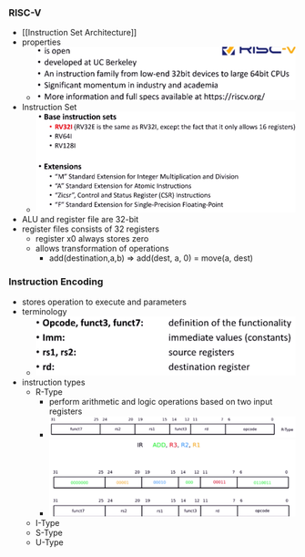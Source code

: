 ### RISC-V 
+ [[Instruction Set Architecture]]
+ properties
	+ ![](../../../z_images/Pasted%20image%2020221101170500.png)
+ Instruction Set
	+ ![](../../../z_images/Pasted%20image%2020221101170610.png)
+ ALU and register file are 32-bit
+ register files consists of 32 registers
	+ register x0 always stores zero
	+ allows transformation of operations 
		+ add(destination,a,b) => add(dest, a, 0) = move(a, dest)

### Instruction Encoding
+ stores operation to execute and parameters
+ terminology
	+ ![](../../../z_images/Pasted%20image%2020221101171520.png)
+ instruction types
	+ R-Type
		+ perform arithmetic and logic operations based on two input registers
		+ ![](../../../z_images/Pasted%20image%2020221101171954.png)
		+ ![](../../../z_images/Pasted%20image%2020221101172026.png)
	+ I-Type
	+ S-Type
	+ U-Type
